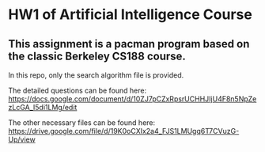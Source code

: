 # HW1 of Artificial Intelligence Course

## This assignment is a pacman program based on the classic Berkeley CS188 course. 

In this repo, only the search algorithm file is provided.

The detailed questions can be found here: https://docs.google.com/document/d/10ZJ7pCZxRpsrUCHHJIjU4F8n5NpZezLcGA_I5di1LMg/edit

The other necessary files can be found here: https://drive.google.com/file/d/19K0oCXIx2a4_FJS1LMUgq6T7CVuzG-Up/view


